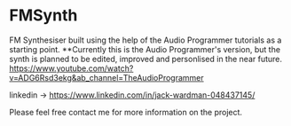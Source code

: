 # FMSynth
FM Synthesiser built using the help of the Audio Programmer tutorials as a starting point.
**Currently this is the Audio Programmer's version, but the synth is planned to be edited, improved and personlised in the near future.
https://www.youtube.com/watch?v=ADG6Rsd3ekg&ab_channel=TheAudioProgrammer

linkedin -> https://www.linkedin.com/in/jack-wardman-048437145/

Please feel free contact me for more information on the project.
